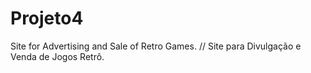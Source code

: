 # Projeto4
Site for Advertising and Sale of Retro Games. // Site para Divulgação e Venda de Jogos Retrô.
